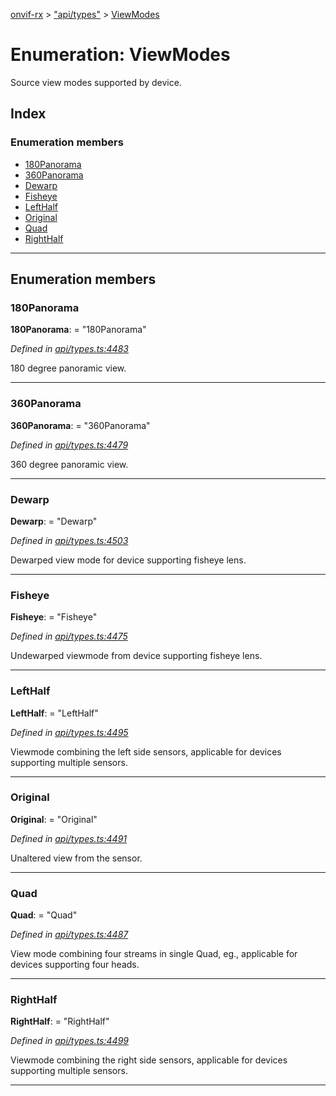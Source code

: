 [onvif-rx](../README.md) > ["api/types"](../modules/_api_types_.md) > [ViewModes](../enums/_api_types_.viewmodes.md)

# Enumeration: ViewModes

Source view modes supported by device.

## Index

### Enumeration members

* [180Panorama](_api_types_.viewmodes.md#180panorama)
* [360Panorama](_api_types_.viewmodes.md#360panorama)
* [Dewarp](_api_types_.viewmodes.md#dewarp)
* [Fisheye](_api_types_.viewmodes.md#fisheye)
* [LeftHalf](_api_types_.viewmodes.md#lefthalf)
* [Original](_api_types_.viewmodes.md#original)
* [Quad](_api_types_.viewmodes.md#quad)
* [RightHalf](_api_types_.viewmodes.md#righthalf)

---

## Enumeration members

<a id="180panorama"></a>

###  180Panorama

**180Panorama**:  = "180Panorama"

*Defined in [api/types.ts:4483](https://github.com/patrickmichalina/onvif-rx/blob/f117e44/src/api/types.ts#L4483)*

180 degree panoramic view.

___
<a id="360panorama"></a>

###  360Panorama

**360Panorama**:  = "360Panorama"

*Defined in [api/types.ts:4479](https://github.com/patrickmichalina/onvif-rx/blob/f117e44/src/api/types.ts#L4479)*

360 degree panoramic view.

___
<a id="dewarp"></a>

###  Dewarp

**Dewarp**:  = "Dewarp"

*Defined in [api/types.ts:4503](https://github.com/patrickmichalina/onvif-rx/blob/f117e44/src/api/types.ts#L4503)*

Dewarped view mode for device supporting fisheye lens.

___
<a id="fisheye"></a>

###  Fisheye

**Fisheye**:  = "Fisheye"

*Defined in [api/types.ts:4475](https://github.com/patrickmichalina/onvif-rx/blob/f117e44/src/api/types.ts#L4475)*

Undewarped viewmode from device supporting fisheye lens.

___
<a id="lefthalf"></a>

###  LeftHalf

**LeftHalf**:  = "LeftHalf"

*Defined in [api/types.ts:4495](https://github.com/patrickmichalina/onvif-rx/blob/f117e44/src/api/types.ts#L4495)*

Viewmode combining the left side sensors, applicable for devices supporting multiple sensors.

___
<a id="original"></a>

###  Original

**Original**:  = "Original"

*Defined in [api/types.ts:4491](https://github.com/patrickmichalina/onvif-rx/blob/f117e44/src/api/types.ts#L4491)*

Unaltered view from the sensor.

___
<a id="quad"></a>

###  Quad

**Quad**:  = "Quad"

*Defined in [api/types.ts:4487](https://github.com/patrickmichalina/onvif-rx/blob/f117e44/src/api/types.ts#L4487)*

View mode combining four streams in single Quad, eg., applicable for devices supporting four heads.

___
<a id="righthalf"></a>

###  RightHalf

**RightHalf**:  = "RightHalf"

*Defined in [api/types.ts:4499](https://github.com/patrickmichalina/onvif-rx/blob/f117e44/src/api/types.ts#L4499)*

Viewmode combining the right side sensors, applicable for devices supporting multiple sensors.

___

